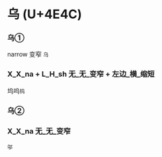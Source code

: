 # 乌 (U+4E4C) 

### 乌①

narrow 变窄
`乌`

### X_X_na + L_H_sh 无_无_变窄 + 左边_横_缩短
坞呜`钨`

### 乌②

### X_X_na 无_无_变窄
`邬`